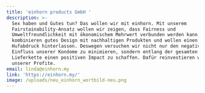 ```yaml
---
title: 'einhorn products GmbH '
description: >-
  Sex haben und Gutes tun? Das wollen wir mit einhorn. Mit unserem
  Fairstainability-Ansatz wollen wir zeigen, dass Fairness und
  Umweltfreundlichkeit mit ökonomischem Mehrwert verbunden werden kann. Wir
  kombinieren gutes Design mit nachhaltigen Produkten und wollen einen positiven
  Hufabdruck hinterlassen. Deswegen versuchen wir nicht nur den negativen
  Einfluss unserer Kondome zu minimieren, sondern entlang der gesamten
  Lieferkette einen positiven Impact zu schaffen. Dafür reinvestieren wir 50%
  unserer Profite.
email: linda@einhorn.my
link: 'https://einhorn.my/'
image: /uploads/neu_einhorn_wortbild-neu.png
---
```


